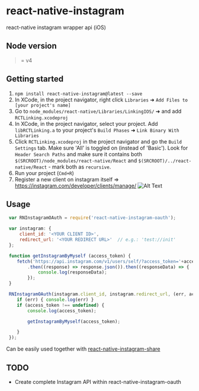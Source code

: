 # react-native-instagram
react-native instagram wrapper api (iOS)


## Node version
>= v4


## Getting started

1. `npm install react-native-instagram@latest --save`
2. In XCode, in the project navigator, right click `Libraries` ➜ `Add Files to [your project's name]`
3. Go to `node_modules/react-native/Libraries/LinkingIOS/` ➜  and add `RCTLinking.xcodeproj`
4. In XCode, in the project navigator, select your project. Add `libRCTLinking.a` to your project's `Build Phases` ➜ `Link Binary With Libraries`
5. Click `RCTLinking.xcodeproj` in the project navigator and go the `Build Settings` tab. Make sure 'All' is toggled on (instead of 'Basic'). Look for `Header Search Paths` and make sure it contains both `$(SRCROOT)/node_modules/react-native/React` and `$(SRCROOT)/../react-native/React` - mark both as `recursive`.
6. Run your project (`Cmd+R`)
7. Register a new client on instagram itself => https://instagram.com/developer/clients/manage/
![Alt Text](https://github.com/watzak/react-native-instagram-oauth/raw/master/demo.png)


## Usage

```javascript
 var RNInstagramOAuth = require('react-native-instagram-oauth');

 var instagram: {
     client_id: '<YOUR CLIENT ID>',
     redirect_url: '<YOUR REDIRECT URL>'  // e.g.: 'test://init'
 };

 function getInstagramByMyself (access_token) {
    fetch('https://api.instagram.com/v1/users/self/?access_token='+access_token)
        .then((response) => response.json()).then((responseData) => {
            console.log(responseData);
        });
 }

 RNInstagramOAuth(instagram.client_id, instagram.redirect_url, (err, access_token) => {
    if (err) { console.log(err) }
    if (access_token !== undefined) {
        console.log(access_token);

        getInstagramByMyself(access_token);

    }
 });
```

Can be easily used together with [react-native-instagram-share](https://github.com/watzak/react-native-instagram-share)


## TODO

* Create complete Instagram API within react-native-instagram-oauth
